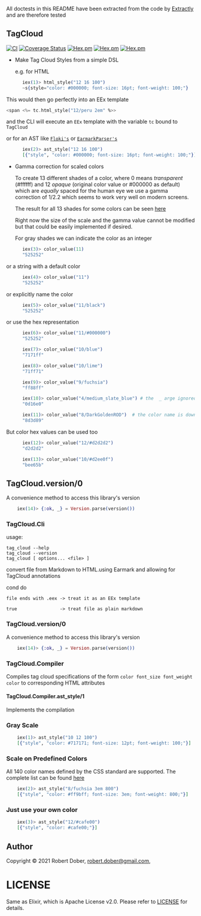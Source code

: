<!--
DO NOT EDIT THIS FILE
It has been generated from the template `README.md.eex` by Extractly (https://github.com/RobertDober/extractly.git)
and any changes you make in this file will most likely be lost
-->

All doctests in this README have been extracted from the code by [Extractly](https://github.com/RobertDober/extractly)
and are therefore tested

## TagCloud


[![CI](https://github.com/RobertDober/tag_cloud/actions/workflows/ci.yml/badge.svg)](https://github.com/RobertDober/tag_cloud/actions/workflows/ci.yml)
[![Coverage Status](https://coveralls.io/repos/github/RobertDober/tag_cloud/badge.svg?branch=main)](https://coveralls.io/github/RobertDober/tag_cloud?branch=main)
[![Hex.pm](https://img.shields.io/hexpm/v/tag_cloud.svg)](https://hex.pm/packages/tag_cloud)
[![Hex.pm](https://img.shields.io/hexpm/dw/tag_cloud.svg)](https://hex.pm/packages/tag_cloud)
[![Hex.pm](https://img.shields.io/hexpm/dt/tag_cloud.svg)](https://hex.pm/packages/tag_cloud)

- Make Tag Cloud Styles from a simple DSL

    e.g. for HTML

```elixir
      iex(1)> html_style("12 16 100")
      ~s{style="color: #000000; font-size: 16pt; font-weight: 100;"}
```

  This would then go perfectly into an EEx template

  ```eex
  <span <%= tc.html_style("12/peru 2em" %>>
  ```

  and the CLI will execute an `EEx` template with the variable `tc` bound to `TagCloud`


  or for an AST like [`Floki's`](https://github.com/philss/floki) or [`EarmarkParser's`](https://github.com/RobertDober/earmark_parser)

```elixir
      iex(2)> ast_style("12 16 100")
      [{"style", "color: #000000; font-size: 16pt; font-weight: 100;"}]
```


- Gamma correction for scaled colors

  To create 13 different shades of a color, where 0 means _transparent_ (#ffffff) and
  12 _opaque_ (original color value or #000000 as default) which are _equally_ spaced
  for the human eye we use a gamma correction of 1/2.2 which seems to work very well
  on modern screens. 

  The result for all 13 shades for some colors can be seen [here](https://htmlpreview.github.io/?https://github.com/RobertDober/tag_cloud/blob/v0.1.0/examples/gamma_correction.html)

  Right now the size of the scale and the gamma value cannot be modified but that could
  be easily implemented if desired.

  For gray shades we can indicate the color as an integer

```elixir
      iex(3)> color_value(11)
      "525252"
```

  or a string with a default color

```elixir
      iex(4)> color_value("11")
      "525252"
```

  or explicitly name the color

```elixir
      iex(5)> color_value("11/black")
      "525252"
```

  or use the hex representation

```elixir
      iex(6)> color_value("11/#000000")
      "525252"
```

```elixir
      iex(7)> color_value("10/blue")
      "7171ff"
```

```elixir
      iex(8)> color_value("10/lime")
      "71ff71"
```

```elixir
      iex(9)> color_value("9/fuchsia")
      "ff88ff"
```

```elixir
      iex(10)> color_value("4/medium_slate_blue") # the  _ arge ignored
      "0d16e0"
```

```elixir
      iex(11)> color_value("8/DarkGoldenROD")  # the color name is downcased
      "8d3d89"
```

  But color hex values can be used too

```elixir
      iex(12)> color_value("12/#d2d2d2")
      "d2d2d2"
```

```elixir
      iex(13)> color_value("10/#d2ee0f")
      "bee65b"
```


## TagCloud.version/0

A convenience method to access this library's version

```elixir
    iex(14)> {:ok, _} = Version.parse(version())
```


### TagCloud.Cli

usage:

    tag_cloud --help
    tag_cloud --version
    tag_cloud [ options... <file> ]

convert file from Markdown to HTML.using Earmark and allowing for TagCloud annotations

cond do

    file ends with .eex -> treat it as an EEx template

    true                -> treat file as plain markdown



### TagCloud.version/0

A convenience method to access this library's version

```elixir
    iex(14)> {:ok, _} = Version.parse(version())
```


### TagCloud.Compiler

Compiles tag cloud specifications of the form
`color font_size font_weight color` to corresponding HTML attributes

#### TagCloud.Compiler.ast_style/1

Implements the compilation

### Gray Scale

```elixir
    iex(1)> ast_style("10 12 100")
    [{"style", "color: #717171; font-size: 12pt; font-weight: 100;"}]
```

### Scale on Predefined Colors

All 140 color names defined by the CSS standard are supported.
The complete list can be found [here](https://en.wikipedia.org/wiki/Web_colors#Extended_colors)

```elixir
    iex(2)> ast_style("8/fuchsia 3em 800")
    [{"style", "color: #ff9bff; font-size: 3em; font-weight: 800;"}]
```

### Just use your own color

```elixir
    iex(3)> ast_style("12/#cafe00")
    [{"style", "color: #cafe00;"}]
```




## Author

Copyright © 2021 Robert Dober, robert.dober@gmail.com,

# LICENSE

Same as Elixir, which is Apache License v2.0. Please refer to [LICENSE](LICENSE) for details.

<!-- SPDX-License-Identifier: Apache-2.0 -->
